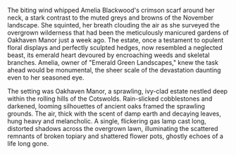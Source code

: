 The biting wind whipped Amelia Blackwood's crimson scarf around her neck, a stark contrast to the muted greys and browns of the November landscape.  She squinted, her breath clouding the air as she surveyed the overgrown wilderness that had been the meticulously manicured gardens of Oakhaven Manor just a week ago.  The estate, once a testament to opulent floral displays and perfectly sculpted hedges, now resembled a neglected beast, its emerald heart devoured by encroaching weeds and skeletal branches.  Amelia, owner of "Emerald Green Landscapes," knew the task ahead would be monumental, the sheer scale of the devastation daunting even to her seasoned eye.  

The setting was Oakhaven Manor, a sprawling, ivy-clad estate nestled deep within the rolling hills of the Cotswolds.  Rain-slicked cobblestones and darkened, looming silhouettes of ancient oaks framed the sprawling grounds.  The air, thick with the scent of damp earth and decaying leaves, hung heavy and melancholic.  A single, flickering gas lamp cast long, distorted shadows across the overgrown lawn, illuminating the scattered remnants of broken topiary and shattered flower pots, ghostly echoes of a life long gone.

